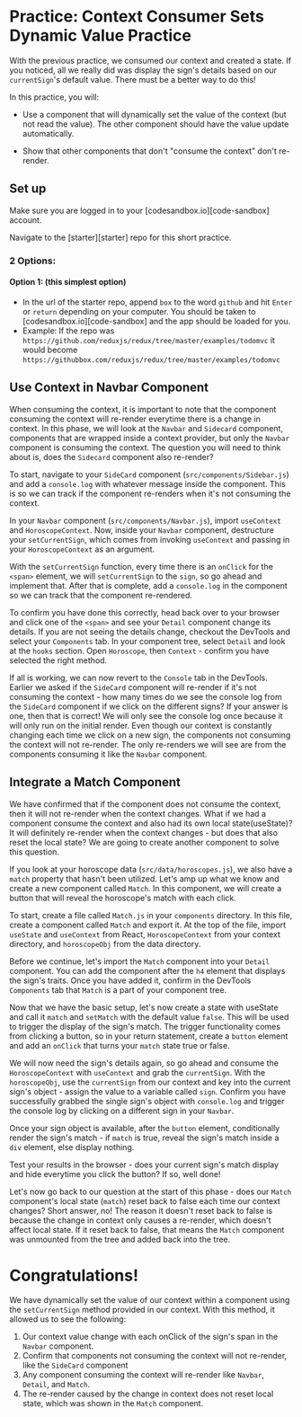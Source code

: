 # Practice: Context Consumer Sets Dynamic Value Practice

With the previous practice, we consumed our context and created a state. If you
noticed, all we really did was display the sign's details based on our
`currentSign`'s default value. There must be a better way to do this!

In this practice, you will:

- Use a component that will dynamically set the value of the context
  (but not read the value). The other component should have the value update
  automatically.

- Show that other components that don't "consume the context" don't re-render.

## Set up

Make sure you are logged in to your [codesandbox.io][code-sandbox] account.

Navigate to the [starter][starter] repo for this short practice.

### 2 Options:

#### Option 1: (this simplest option)

- In the url of the starter repo, append `box` to the word `github` and hit
  `Enter` or `return` depending on your computer. You should be taken to
  [codesandbox.io][code-sandbox] and the app should be loaded for you.
- Example: If the repo was
  `https://github.com/reduxjs/redux/tree/master/examples/todomvc` it would
  become `https://githubbox.com/reduxjs/redux/tree/master/examples/todomvc`


## Use Context in Navbar Component

When consuming the context, it is important to note that the component consuming
the context will re-render everytime there is a change in context. In this
phase, we will look at the `Navbar` and `Sidecard` component, components
that are wrapped inside a context provider, but only the `Navbar` component is
consuming the context. The question you will need to think about is, does the
`Sidecard` component also re-render?

To start, navigate to your `SideCard` component (`src/components/Sidebar.js`)
and add a `console.log` with whatever message inside the component. This is so we
can track if the component re-renders when it's not consuming the context.

In your `Navbar` component (`src/components/Navbar.js`), import `useContext` and
`HoroscopeContext`. Now, inside your `Navbar` component, destructure your
`setCurrentSign`, which comes from invoking `useContext` and passing in your
`HoroscopeContext` as an argument.

With the `setCurrentSign` function, every time there is an `onClick` for the
`<span>` element, we will `setCurrentSign` to the `sign`, so go ahead and
implement that. After that is complete, add a `console.log` in the component so
we can track that the component re-rendered.

To confirm you have done this correctly, head back over to your browser and
click one of the `<span>` and see your `Detail` component change its details.
If you are not seeing the details change, checkout the DevTools and select your
`Components` tab. In your component tree, select `Detail` and look at the
`hooks` section. Open `Horoscope`, then `Context` - confirm you have selected
the right method.

If all is working, we can now revert to the `Console` tab in the DevTools.
Earlier we asked if the `SideCard` component will re-render if it's not
consuming the context - how many times do we see the console log from the
`SideCard` component if we click on the different signs? If your answer is one,
then that is correct! We will only see the console log once because it
will only run on the initial render. Even though our context is constantly changing
each time we click on a new sign, the components not consuming the context will
not re-render. The only re-renders we will see are from the components consuming
it like the `Navbar` component.

## Integrate a Match Component

We have confirmed that if the component does not consume the context, then it
will not re-render when the context changes. What if we had a component consume
the context and also had its own local state(useState)? It will definitely
re-render when the context changes - but does that also reset the local state?
We are going to create another component to solve this question.

If you look at your horoscope data (`src/data/horoscopes.js`), we also have a
`match` property that hasn't been utilized. Let's amp up what we know and create
a new component called `Match`. In this component, we will create a button that
will reveal the horoscope's match with each click.

To start, create a file called `Match.js` in your `components` directory. In
this file, create a component called `Match` and export it. At the top of the
file, import `useState` and `useContext` from React, `HoroscopeContext` from
your context directory, and `horoscopeObj` from the data directory.

Before we continue, let's import the `Match` component into your `Detail`
component. You can add the component after the `h4` element that displays the
sign's traits. Once you have added it, confirm in the DevTools `Components`
tab that `Match` is a part of your component tree.

Now that we have the basic setup, let's now create a state with useState and
call it `match` and `setMatch` with the default value `false`. This will be
used to trigger the display of the sign's match. The trigger functionality comes
from clicking a button, so in your return statement, create a `button` element
and add an `onClick` that turns your `match` state true or false.

We will now need the sign's details again, so go ahead and consume the
`HoroscopeContext` with `useContext` and grab the `currentSign`. With the
`horoscopeObj`, use the `currentSign` from our context and key into the current
sign's object - assign the value to a variable called `sign`. Confirm you have
successfully grabbed the single sign's object with `console.log` and trigger the
console log by clicking on a different sign in your `Navbar`.

Once your sign object is available, after the `button` element, conditionally
render the sign's match - if `match` is true, reveal the sign's match inside a
`div` element, else display nothing.

Test your results in the browser - does your current sign's match display and
hide everytime you click the button? If so, well done!

Let's now go back to our question at the start of this phase - does our `Match`
component's local state (`match`) reset back to false each time our context
changes? Short answer, no! The reason it doesn't reset back to false is because
the change in context only causes a re-render, which doesn't affect local state.
If it reset back to false, that means the `Match` component was unmounted from
the tree and added back into the tree.

# Congratulations!

We have dynamically set the value of our context within a component using the
`setCurrentSign` method provided in our context. With this method, it allowed us
to see the following:

1. Our context value change with each onClick of the sign's span in the `Navbar`
   component.
2. Confirm that components not consuming the context will not re-render, like
   the `SideCard` component
3. Any component consuming the context will re-render like `Navbar`, `Detail`,
   and `Match`.
4. The re-render caused by the change in context does not reset local state,
   which was shown in the `Match` component.

[context-starter]: ./starter
[react-devtools]: https://chrome.google.com/webstore/detail/react-developer-tools/fmkadmapgofadopljbjfkapdkoienihi?hl=en
